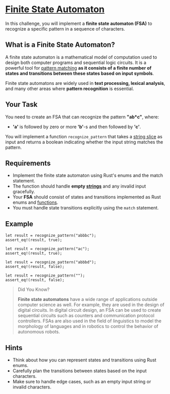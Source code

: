 # [Finite State Automaton](https://www.rustfinity.com/practice/rust/challenges/finite-state-automaton/description)

In this challenge, you will implement a **finite state automaton (FSA)** to recognize a specific pattern in a sequence of characters.

## What is a Finite State Automaton?

A finite state automaton is a mathematical model of computation used to design both computer programs and sequential logic circuits. It is a powerful tool for [pattern matching](https://www.rustfinity.com/learn/rust/the-programming-basics/control-flow/pattern-matching) **as it consists of a finite number of states and transitions between these states based on input symbols**.

Finite state automatons are widely used in **text processing, lexical analysis**, and many other areas where **pattern recognition** is essential.

## Your Task

You need to create an FSA that can recognize the pattern **"ab*c"**, where:

- **'a'** is followed by zero or more **'b'**-s and then followed by **'c'**.

You will implement a function `recognize_pattern` that takes a [string slice](https://www.rustfinity.com/learn/rust/ownership/strings-and-slices) as input and returns a boolean indicating whether the input string matches the pattern.

## Requirements

- Implement the finite state automaton using Rust's enums and the match statement.
- The function should handle **empty [strings](https://www.rustfinity.com/learn/rust/ownership/strings-and-slices)** and any invalid input gracefully.
- Your **FSA** should consist of states and transitions implemented as Rust enums and [functions](https://www.rustfinity.com/learn/rust/the-programming-basics/functions).
- You must handle state transitions explicitly using the `match` statement.

## Example

```
let result = recognize_pattern("abbbc");
assert_eq!(result, true);

let result = recognize_pattern("ac");
assert_eq!(result, true);

let result = recognize_pattern("abbbd");
assert_eq!(result, false);

let result = recognize_pattern("");
assert_eq!(result, false);
```

> Did You Know?
>
> **Finite state automatons** have a wide range of applications outside computer science as well. For example, they are used in the design of digital circuits. In digital circuit design, an FSA can be used to create sequential circuits such as counters and communication protocol controllers. FSAs are also used in the field of linguistics to model the morphology of languages and in robotics to control the behavior of autonomous robots.

## Hints

- Think about how you can represent states and transitions using Rust enums.
- Carefully plan the transitions between states based on the input characters.
- Make sure to handle edge cases, such as an empty input string or invalid characters.